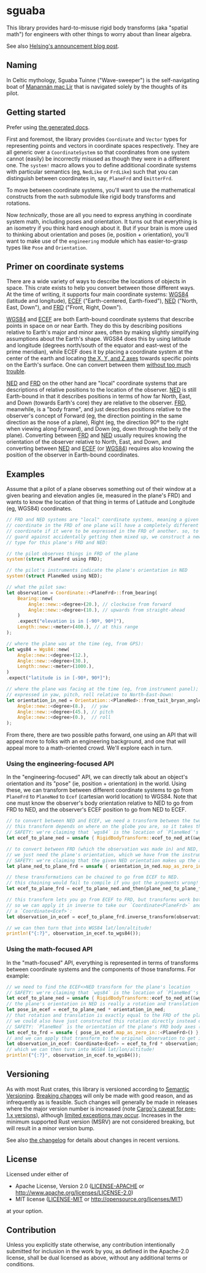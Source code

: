 # sguaba

This library provides hard-to-misuse rigid body transforms (aka "spatial
math") for engineers with other things to worry about than linear
algebra.

See also [Helsing's announcement blog post][blog].

[blog]: https://blog.helsing.ai/sguaba-hard-to-misuse-rigid-body-transforms-for-engineers-with-other-things-to-worry-about-than-aeaa45af9e0d

## Naming

In Celtic mythology, Sguaba Tuinne ("Wave-sweeper") is the
self-navigating boat of [Manannán mac
Lir](https://en.wikipedia.org/wiki/Manann%C3%A1n_mac_Lir) that is
navigated solely by the thoughts of its pilot.

## Getting started

Prefer using [the generated docs](https://docs.rs/sguaba).

First and foremost, the library provides `Coordinate` and `Vector` types
for representing points and vectors in coordinate spaces respectively.
They are all generic over a `CoordinateSystem` so that coordinates from
one system cannot (easily) be incorrectly misused as though they were in
a different one. The `system!` macro allows you to define additional
coordinate systems with particular semantics (eg, `NedLike` or
`FrdLike`) such that you can distinguish between coordinates in, say,
`PlaneFrd` and `EmitterFrd`.

To move between coordinate systems, you'll want to use the mathematical
constructs from the `math` submodule like rigid body transforms and
rotations.

Now _technically_, those are all you need to express anything in
coordinate system math, including poses and orientation. It turns out
that everything is an isometry if you think hard enough about it. But if
your brain is more used to thinking about orientation and poses (ie,
position + orientation), you'll want to make use of the `engineering`
module which has easier-to-grasp types like `Pose` and `Orientation`.

## Primer on coordinate systems

There are a wide variety of ways to describe the locations of objects in
space. This crate exists to help you convert between those different
ways. At the time of writing, it supports four main coordinate systems:
[WGS84] (latitude and longitude), [ECEF] ("Earth-centered,
Earth-fixed"), [NED] ("North, East, Down"), and [FRD] ("Front, Right,
Down").

[WGS84] and [ECEF] are both Earth-bound coordinate systems that describe
points in space on or near Earth. They do this by describing positions
relative to Earth's major and minor axes, often by making slightly
simplifying assumptions about the Earth's shape. WGS84 does this by
using latitude and longitude (degrees north/south of the equator and
east-west of the prime meridian), while ECEF does it by placing a
coordinate system at the center of the earth and locating [the X, Y, and
Z axes][axes] towards specific points on the Earth's surface. One can
convert between them [without too much trouble][trouble].

[NED] and [FRD] on the other hand are "local" coordinate systems that
are descriptions of relative positions to the location of the observer.
[NED] is still Earth-bound in that it describes positions in terms of
how far North, East, and Down (towards Earth's core) they are relative
to the observer. [FRD], meanwhile, is a "body frame", and just describes
positions relative to the observer's concept of Forward (eg, the
direction pointing in the same direction as the nose of a plane), Right
(eg, the direction 90º to the right when viewing along Forward), and
Down (eg, down through the belly of the plane). Converting between [FRD]
and [NED] usually requires knowing the orientation of the observer
relative to North, East, and Down, and converting between [NED] and
[ECEF] (or [WGS84]) requires also knowing the position of the observer
in Earth-bound coordinates.

[WGS84]: https://en.wikipedia.org/wiki/World_Geodetic_System#WGS84
[ECEF]: https://en.wikipedia.org/wiki/Earth-centered,_Earth-fixed_coordinate_system
[NED]: https://en.wikipedia.org/wiki/Local_tangent_plane_coordinates#Local_north,_east,_down_(NED)_coordinates
[FRD]: https://en.wikipedia.org/wiki/Body_relative_direction
[axes]: https://en.wikipedia.org/wiki/Axes_conventions
[trouble]: https://en.wikipedia.org/wiki/Geographic_coordinate_conversion#Coordinate_system_conversion

## Examples

Assume that a pilot of a plane observes something out of their window at
a given bearing and elevation angles (ie, measured in the plane's FRD)
and wants to know the location of that thing in terms of Latitude and
Longitude (eg, WGS84) coordinates.

```rust
// FRD and NED systems are "local" coordinate systems, meaning a given
// coordinate in the FRD of one plane will have a completely different
// coordinate if it were to be expressed in the FRD of another. so, to
// guard against accidentally getting them mixed up, we construct a new
// type for this plane's FRD and NED:

// the pilot observes things in FRD of the plane
system!(struct PlaneFrd using FRD);

// the pilot's instruments indicate the plane's orientation in NED
system!(struct PlaneNed using NED);

// what the pilot saw:
let observation = Coordinate::<PlaneFrd>::from_bearing(
    Bearing::new(
        Angle::new::<degree>(20.), // clockwise from forward
        Angle::new::<degree>(10.), // upwards from straight-ahead
    )
    .expect("elevation is in [-90º, 90º]"),
    Length::new::<meter>(400.), // at this range
);

// where the plane was at the time (eg, from GPS):
let wgs84 = Wgs84::new(
    Angle::new::<degree>(12.),
    Angle::new::<degree>(30.),
    Length::new::<meter>(1000.),
)
.expect("latitude is in [-90º, 90º]");

// where the plane was facing at the time (eg, from instrument panel);
// expressed in yaw, pitch, roll relative to North-East-Down:
let orientation_in_ned = Orientation::<PlaneNed>::from_tait_bryan_angles(
    Angle::new::<degree>(8.),  // yaw
    Angle::new::<degree>(45.), // pitch
    Angle::new::<degree>(0.),  // roll
);
```

From there, there are two possible paths forward, one using an API that
will appeal more to folks with an engineering background, and one that
will appeal more to a math-oriented crowd. We'll explore each in turn.

### Using the engineering-focused API

In the "engineering-focused" API, we can directly talk about an object's
orientation and its "pose" (ie, position + orientation) in the world.
Using these, we can transform between different coordinate systems to go
from `PlaneFrd` to `PlaneNed` to `Ecef` (cartesian world location) to
WGS84. Note that one must know the observer's body orientation relative
to NED to go from FRD to NED, and the observer's ECEF position to go
from NED to ECEF.

```rust
// to convert between NED and ECEF, we need a transform between the two.
// this transform depends on where on the globe you are, so it takes the WGS84 position:
// SAFETY: we're claiming that `wgs84` is the location of `PlaneNed`'s origin.
let ecef_to_plane_ned = unsafe { RigidBodyTransform::ecef_to_ned_at(&wgs84) };

// to convert between FRD (which the observation was made in) and NED,
// we just need the plane's orientation, which we have from the instruments!
// SAFETY: we're claiming that the given NED orientation makes up the axes of `PlaneFrd`.
let plane_ned_to_plane_frd = unsafe { orientation_in_ned.map_as_zero_in::<PlaneFrd>() };

// these transformations can be chained to go from ECEF to NED.
// this chaining would fail to compile if you got the arguments wrong!
let ecef_to_plane_frd = ecef_to_plane_ned.and_then(plane_ned_to_plane_frd);

// this transform lets you go from ECEF to FRD, but transforms work both ways,
// so we can apply it in inverse to take our `Coordinate<PlaneFrd>` and produce
// a `Coordinate<Ecef>`:
let observation_in_ecef = ecef_to_plane_frd.inverse_transform(observation);

// we can then turn that into WGS84 lat/lon/altitude!
println!("{:?}", observation_in_ecef.to_wgs84());
```

### Using the math-focused API

In the "math-focused" API, everything is represented in terms of
transforms between coordinate systems and the components of those
transforms. For example:

```rust
// we need to find the ECEF<>NED transform for the plane's location
// SAFETY: we're claiming that `wgs84` is the location of `PlaneNed`'s origin.
let ecef_to_plane_ned = unsafe { RigidBodyTransform::ecef_to_ned_at(&wgs84) };
// the plane's orientation in NED is really a rotation and translation in ECEF
let pose_in_ecef = ecef_to_plane_ned * orientation_in_ned;
// that rotation and translation is exactly equal to the FRD of the plane
// we could also have just constructed this rotation directly instead of an `Orientation`
// SAFETY: `PlaneNed` is the orientation of the plane's FRD body axes (ie, `PlaneFrd`).
let ecef_to_frd = unsafe { pose_in_ecef.map_as_zero_in::<PlaneFrd>() };
// and we can apply that transform to the original observation to get it in ECEF
let observation_in_ecef: Coordinate<Ecef> = ecef_to_frd * observation;
// which we can then turn into WGS84 lat/lon/altitude!
println!("{:?}", observation_in_ecef.to_wgs84());
```

## Versioning

As with most Rust crates, this library is versioned according to
[Semantic Versioning](https://semver.org/). [Breaking changes] will only
be made with good reason, and as infrequently as is feasible. Such
changes will generally be made in releases where the major version
number is increased (note [Cargo's caveat for pre-1.x
versions][caveat]), although [limited exceptions may occur][exceptions].
Increases in the minimum supported Rust version (MSRV) are not
considered breaking, but will result in a minor version bump.

See also [the changelog](./CHANGELOG.md) for details about changes in
recent versions.

[Breaking changes]: https://doc.rust-lang.org/cargo/reference/semver.html
[exceptions]: https://rust-lang.github.io/rfcs/1105-api-evolution.html#principles-of-the-policy
[caveat]: https://doc.rust-lang.org/cargo/reference/specifying-dependencies.html#default-requirements

## License

Licensed under either of

* Apache License, Version 2.0
   ([LICENSE-APACHE](LICENSE-APACHE) or <http://www.apache.org/licenses/LICENSE-2.0>)
* MIT license
   ([LICENSE-MIT](LICENSE-MIT) or <http://opensource.org/licenses/MIT>)

at your option.

## Contribution

Unless you explicitly state otherwise, any contribution intentionally submitted
for inclusion in the work by you, as defined in the Apache-2.0 license, shall be
dual licensed as above, without any additional terms or conditions.
